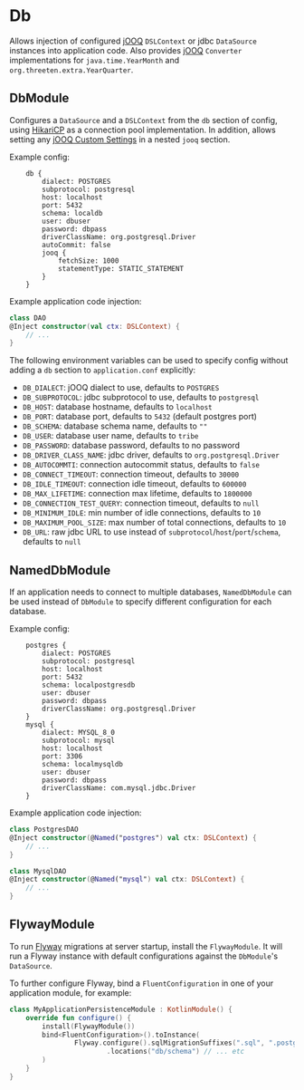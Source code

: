 Db
==
Allows injection of configured [jOOQ](https://www.jooq.org) `DSLContext` or jdbc `DataSource`
instances into application code. Also provides [jOOQ](https://www.jooq.org) `Converter`
implementations for `java.time.YearMonth` and `org.threeten.extra.YearQuarter`.

DbModule
--------
Configures a `DataSource` and a `DSLContext` from the `db` section of config, using
[HikariCP](https://github.com/brettwooldridge/HikariCP) as a connection pool implementation. In addition, allows setting
any [jOOQ Custom Settings](https://www.jooq.org/doc/latest/manual/sql-building/dsl-context/custom-settings/)
in a nested `jooq` section.

Example config:

```hocon
    db {
        dialect: POSTGRES
        subprotocol: postgresql
        host: localhost
        port: 5432
        schema: localdb
        user: dbuser
        password: dbpass
        driverClassName: org.postgresql.Driver
        autoCommit: false
        jooq {
            fetchSize: 1000
            statementType: STATIC_STATEMENT
        }
    }
```

Example application code injection:

```kotlin
class DAO
@Inject constructor(val ctx: DSLContext) {
    // ...
}
```

The following environment variables can be used to specify config without adding a `db`
section to `application.conf` explicitly:

* `DB_DIALECT`:  jOOQ dialect to use, defaults to `POSTGRES`
* `DB_SUBPROTOCOL`:  jdbc subprotocol to use, defaults to `postgresql`
* `DB_HOST`:  database hostname, defaults to `localhost`
* `DB_PORT`:  database port, defaults to `5432` (default postgres port)
* `DB_SCHEMA`:  database schema name, defaults to `""`
* `DB_USER`:  database user name, defaults to `tribe`
* `DB_PASSWORD`:  database password, defaults to no password
* `DB_DRIVER_CLASS_NAME`:  jdbc driver, defaults to `org.postgresql.Driver`
* `DB_AUTOCOMMTI`: connection autocommit status, defaults to `false`
* `DB_CONNECT_TIMEOUT`: connection timeout, defaults to `30000`
* `DB_IDLE_TIMEOUT`: connection idle timeout, defaults to `600000`
* `DB_MAX_LIFETIME`: connection max lifetime, defaults to `1800000`
* `DB_CONNECTION_TEST_QUERY`: connection timeout, defaults to `null`
* `DB_MINIMUM_IDLE`: min number of idle connections, defaults to `10`
* `DB_MAXIMUM_POOL_SIZE`: max number of total connections, defaults to `10`
* `DB_URL`: raw jdbc URL to use instead of `subprotocol`/`host`/`port`/`schema`, defaults to `null`

NamedDbModule
-------------
If an application needs to connect to multiple databases, `NamedDbModule` can be used instead of `DbModule` to specify
different configuration for each database.

Example config:

```hocon
    postgres {
        dialect: POSTGRES
        subprotocol: postgresql
        host: localhost
        port: 5432
        schema: localpostgresdb
        user: dbuser
        password: dbpass
        driverClassName: org.postgresql.Driver
    }
    mysql {
        dialect: MYSQL_8_0
        subprotocol: mysql
        host: localhost
        port: 3306
        schema: localmysqldb
        user: dbuser
        password: dbpass
        driverClassName: com.mysql.jdbc.Driver
    }
```

Example application code injection:

```kotlin
class PostgresDAO
@Inject constructor(@Named("postgres") val ctx: DSLContext) {
    // ...
}

class MysqlDAO
@Inject constructor(@Named("mysql") val ctx: DSLContext) {
    // ...
}
```

FlywayModule
------------
To run [Flyway](https://flywaydb.org) migrations at server startup, install the `FlywayModule`. It will run a Flyway
instance with default configurations against the `DbModule`'s `DataSource`.

To further configure Flyway, bind a `FluentConfiguration` in one of your application module, for example:

```kotlin
class MyApplicationPersistenceModule : KotlinModule() {
    override fun configure() {
        install(FlywayModule())
        bind<FluentConfiguration>().toInstance(
                Flyway.configure().sqlMigrationSuffixes(".sql", ".postgresql")
                        .locations("db/schema") // ... etc
        )
    }
}
```